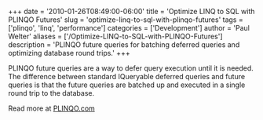 +++
date = '2010-01-26T08:49:00-06:00'
title = 'Optimize LINQ to SQL with PLINQO Futures'
slug = 'optimize-linq-to-sql-with-plinqo-futures'
tags = ['plinqo', 'linq', 'performance']
categories = ['Development']
author = 'Paul Welter'
aliases = ['/Optimize-LINQ-to-SQL-with-PLINQO-Futures']
description = 'PLINQO future queries for batching deferred queries and optimizing database round trips.'
+++


PLINQO future queries are a way to defer query execution until it is needed. The difference between standard IQueryable deferred queries and future queries is that the future queries are batched up and executed in a single round trip to the database.

Read more at [PLINQO.com](http://PLINQO.com "PLINQO.com")
